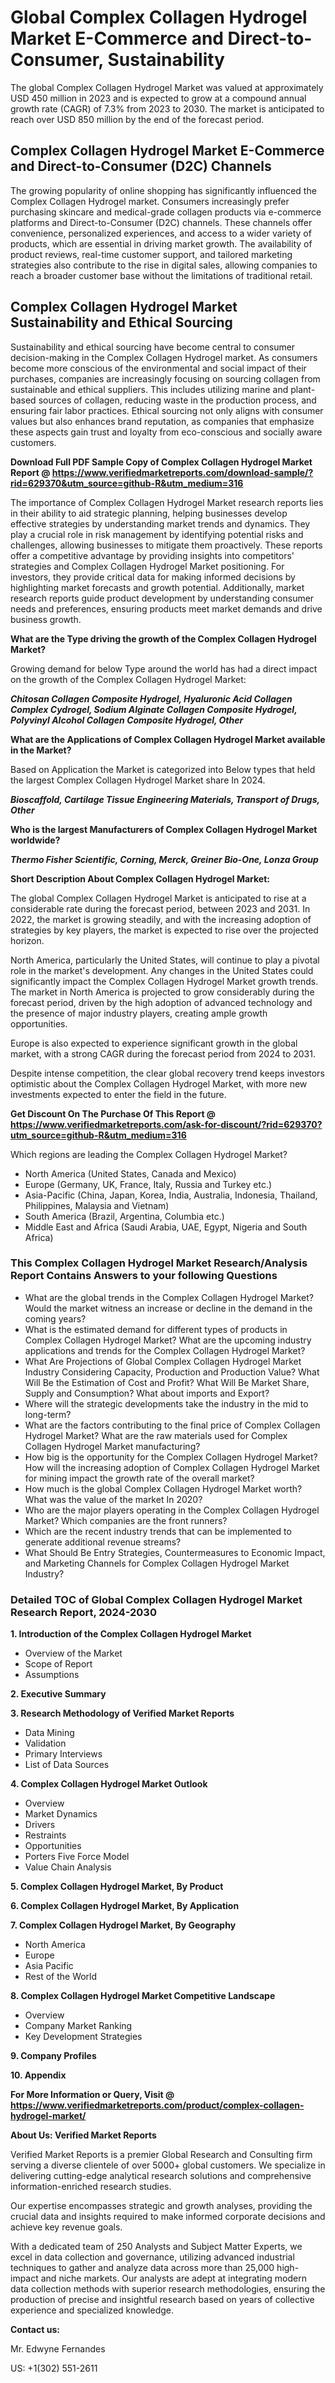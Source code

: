 <h1>Global Complex Collagen Hydrogel Market E-Commerce and Direct-to-Consumer, Sustainability</h1><p class=""><p>The global Complex Collagen Hydrogel Market was valued at approximately USD 450 million in 2023 and is expected to grow at a compound annual growth rate (CAGR) of 7.3% from 2023 to 2030. The market is anticipated to reach over USD 850 million by the end of the forecast period.</p><h2>Complex Collagen Hydrogel Market E-Commerce and Direct-to-Consumer (D2C) Channels</h2><p>The growing popularity of online shopping has significantly influenced the Complex Collagen Hydrogel market. Consumers increasingly prefer purchasing skincare and medical-grade collagen products via e-commerce platforms and Direct-to-Consumer (D2C) channels. These channels offer convenience, personalized experiences, and access to a wider variety of products, which are essential in driving market growth. The availability of product reviews, real-time customer support, and tailored marketing strategies also contribute to the rise in digital sales, allowing companies to reach a broader customer base without the limitations of traditional retail.</p><h2>Complex Collagen Hydrogel Market Sustainability and Ethical Sourcing</h2><p>Sustainability and ethical sourcing have become central to consumer decision-making in the Complex Collagen Hydrogel market. As consumers become more conscious of the environmental and social impact of their purchases, companies are increasingly focusing on sourcing collagen from sustainable and ethical suppliers. This includes utilizing marine and plant-based sources of collagen, reducing waste in the production process, and ensuring fair labor practices. Ethical sourcing not only aligns with consumer values but also enhances brand reputation, as companies that emphasize these aspects gain trust and loyalty from eco-conscious and socially aware customers.</p></p><p class=""><strong>Download Full PDF Sample Copy of Complex Collagen Hydrogel Market Report @ <a href="https://www.verifiedmarketreports.com/download-sample/?rid=629370&utm_source=github-R&utm_medium=316" target="_blank">https://www.verifiedmarketreports.com/download-sample/?rid=629370&utm_source=github-R&utm_medium=316</a></strong></p><p>The importance of&nbsp;Complex Collagen Hydrogel Market research reports lies in their ability to aid strategic planning, helping businesses develop effective strategies by understanding market trends and dynamics. They play a crucial role in risk management by identifying potential risks and challenges, allowing businesses to mitigate them proactively. These reports offer a competitive advantage by providing insights into competitors' strategies and Complex Collagen Hydrogel Market positioning. For investors, they provide critical data for making informed decisions by highlighting market forecasts and growth potential. Additionally, market research reports guide product development by understanding consumer needs and preferences, ensuring products meet market demands and drive business growth.</p><p><strong>What are the&nbsp;Type driving the growth of the Complex Collagen Hydrogel Market?</strong></p><p id="" class="">Growing demand for below Type around the world has had a direct impact on the growth of the Complex Collagen Hydrogel Market:</p><p class=""><em><strong>Chitosan Collagen Composite Hydrogel, Hyaluronic Acid Collagen Complex Cydrogel, Sodium Alginate Collagen Composite Hydrogel, Polyvinyl Alcohol Collagen Composite Hydrogel, Other</strong></em></p><p class=""><strong>What are the&nbsp;Applications&nbsp;of Complex Collagen Hydrogel Market available in the Market?</strong></p><p id="" class="">Based on Application the Market is categorized into Below types that held the largest Complex Collagen Hydrogel Market share In 2024.</p><p class=""><em><strong>Bioscaffold, Cartilage Tissue Engineering Materials, Transport of Drugs, Other</strong></em></p><p class=""><strong>Who is the largest Manufacturers of Complex Collagen Hydrogel Market worldwide?</strong></p><p><em><strong>Thermo Fisher Scientific, Corning, Merck, Greiner Bio-One, Lonza Group</strong></em></p><p id="" class=""><strong>Short Description About Complex Collagen Hydrogel Market:</strong></p><p>The global Complex Collagen Hydrogel Market is anticipated to rise at a considerable rate during the forecast period, between 2023 and 2031. In 2022, the market is growing steadily, and with the increasing adoption of strategies by key players, the market is expected to rise over the projected horizon.</p><p>North America, particularly the United States, will continue to play a pivotal role in the market's development. Any changes in the United States could significantly impact the Complex Collagen Hydrogel Market growth trends. The market in North America is projected to grow considerably during the forecast period, driven by the high adoption of advanced technology and the presence of major industry players, creating ample growth opportunities.</p><p>Europe is also expected to experience significant growth in the global market, with a strong CAGR during the forecast period from 2024 to 2031.</p><p>Despite intense competition, the clear global recovery trend keeps investors optimistic about the Complex Collagen Hydrogel Market, with more new investments expected to enter the field in the future.</p><p id="" class=""><strong>Get Discount On The Purchase Of This Report @ <a href="https://www.verifiedmarketreports.com/ask-for-discount/?rid=629370?utm_source=github-R&utm_medium=316" target="_blank">https://www.verifiedmarketreports.com/ask-for-discount/?rid=629370?utm_source=github-R&utm_medium=316</a></strong></p><p class="">Which regions are leading the Complex Collagen Hydrogel Market?</p><ul><li>North America (United States, Canada and Mexico)</li><li>Europe (Germany, UK, France, Italy, Russia and Turkey etc.)</li><li>Asia-Pacific (China, Japan, Korea, India, Australia, Indonesia, Thailand, Philippines, Malaysia and Vietnam)</li><li>South America (Brazil, Argentina, Columbia etc.)</li><li>Middle East and Africa (Saudi Arabia, UAE, Egypt, Nigeria and South Africa)</li></ul><h3 id="" class="">This Complex Collagen Hydrogel Market Research/Analysis Report Contains Answers to your following Questions</h3><ul><li>What are the global trends in the Complex Collagen Hydrogel Market? Would the market witness an increase or decline in the demand in the coming years?</li><li>What is the estimated demand for different types of products in Complex Collagen Hydrogel Market? What are the upcoming industry applications and trends for the Complex Collagen Hydrogel Market?</li><li>What Are Projections of Global Complex Collagen Hydrogel Market Industry Considering Capacity, Production and Production Value? What Will Be the Estimation of Cost and Profit? What Will Be Market Share, Supply and Consumption? What about imports and Export?</li><li>Where will the strategic developments take the industry in the mid to long-term?</li><li>What are the factors contributing to the final price of Complex Collagen Hydrogel Market? What are the raw materials used for Complex Collagen Hydrogel Market manufacturing?</li><li>How big is the opportunity for the Complex Collagen Hydrogel Market? How will the increasing adoption of Complex Collagen Hydrogel Market for mining impact the growth rate of the overall market?</li><li>How much is the global Complex Collagen Hydrogel Market worth? What was the value of the market In 2020?</li><li>Who are the major players operating in the Complex Collagen Hydrogel Market? Which companies are the front runners?</li><li>Which are the recent industry trends that can be implemented to generate additional revenue streams?</li><li>What Should Be Entry Strategies, Countermeasures to Economic Impact, and Marketing Channels for Complex Collagen Hydrogel Market Industry?</li></ul><h3 id="" class="">Detailed TOC of Global Complex Collagen Hydrogel Market Research Report, 2024-2030</h3><p id="" class=""><strong>1. Introduction of the Complex Collagen Hydrogel Market</strong></p><ul><li>Overview of the Market</li><li>Scope of Report</li><li>Assumptions</li></ul><p id="" class=""><strong>2. Executive Summary</strong></p><p id="" class=""><strong>3. Research Methodology of Verified Market Reports</strong></p><ul><li>Data Mining</li><li>Validation</li><li>Primary Interviews</li><li>List of Data Sources</li></ul><p id="" class=""><strong>4. Complex Collagen Hydrogel Market Outlook</strong></p><ul><li>Overview</li><li>Market Dynamics</li><li>Drivers</li><li>Restraints</li><li>Opportunities</li><li>Porters Five Force Model</li><li>Value Chain Analysis</li></ul><p id="" class=""><strong>5. Complex Collagen Hydrogel Market, By Product</strong></p><p id="" class=""><strong>6. Complex Collagen Hydrogel Market, By Application</strong></p><p id="" class=""><strong>7. Complex Collagen Hydrogel Market, By Geography</strong></p><ul><li>North America</li><li>Europe</li><li>Asia Pacific</li><li>Rest of the World</li></ul><p id="" class=""><strong>8. Complex Collagen Hydrogel Market Competitive Landscape</strong></p><ul><li>Overview</li><li>Company Market Ranking</li><li>Key Development Strategies</li></ul><p id="" class=""><strong>9. Company Profiles</strong></p><p id="" class=""><strong>10. Appendix</strong></p><p id="" class=""><strong>For More Information or Query, Visit @ <a href="https://www.verifiedmarketreports.com/product/complex-collagen-hydrogel-market/" target="_blank">https://www.verifiedmarketreports.com/product/complex-collagen-hydrogel-market/</a></strong></p><p id="" class=""><strong>About Us: Verified Market Reports</strong></p><p id="" class="">Verified Market Reports is a premier Global Research and Consulting firm serving a diverse clientele of over 5000+ global customers. We specialize in delivering cutting-edge analytical research solutions and comprehensive information-enriched research studies.</p><p id="" class="">Our expertise encompasses strategic and growth analyses, providing the crucial data and insights required to make informed corporate decisions and achieve key revenue goals.</p><p id="" class="">With a dedicated team of 250 Analysts and Subject Matter Experts, we excel in data collection and governance, utilizing advanced industrial techniques to gather and analyze data across more than 25,000 high-impact and niche markets. Our analysts are adept at integrating modern data collection methods with superior research methodologies, ensuring the production of precise and insightful research based on years of collective experience and specialized knowledge.</p><p id="" class=""><strong>Contact us:</strong></p><p id="" class="">Mr. Edwyne Fernandes</p><p id="" class="">US: +1(302) 551-2611</p>